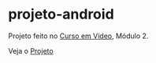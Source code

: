 # projeto-android
 Projeto feito no <a href="https://www.cursoemvideo.com" target="_blank">Curso em Vídeo</a>, Módulo 2.

<p>Veja o <a href="https://maluwhoo.github.io/projeto-android/" target="_blank">Projeto</a></p>
